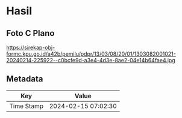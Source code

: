 # Hasil

## Foto C Plano

https://sirekap-obj-formc.kpu.go.id/a42b/pemilu/pdpr/13/03/08/20/01/1303082001021-20240214-225922--c0bcfe9d-a3e4-4d3e-8ae2-04e14b64fae4.jpg


## Metadata

| Key        | Value               |
| ---------- | ------------------- |
| Time Stamp | 2024-02-15 07:02:30 |



